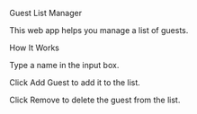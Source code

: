 Guest List Manager

This web app helps you manage a list of guests.


How It Works

Type a name in the input box.

Click Add Guest to add it to the list.

Click Remove to delete the guest from the list.

